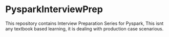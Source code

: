 # PysparkInterviewPrep

This repository contains Interview Preparation Series for Pyspark, 
This isnt any textbook based learning, it is dealing with production case scenarious.
